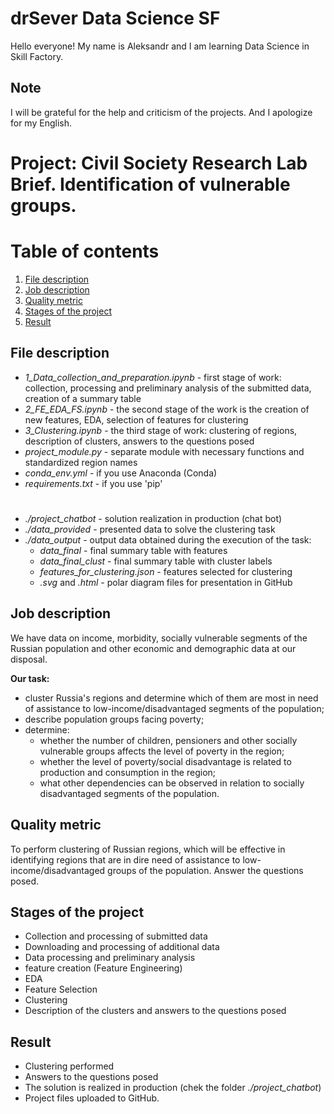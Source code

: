 # drSever Data Science SF
Hello everyone! My name is Aleksandr and I am learning Data Science in Skill Factory.
## Note
I will be grateful for the help and criticism of the projects. And I apologize for my English.

# Project: Civil Society Research Lab Brief. Identification of vulnerable groups. 
# Table of contents
1. [File description](https://github.com/drSever/drSever_data_science/tree/main/Portfolio/Project_5#File-description)
2. [Job description](https://github.com/drSever/drSever_data_science/tree/main/Portfolio/Project_5#Job-description)
3. [Quality metric](https://github.com/drSever/drSever_data_science/tree/main/Portfolio/Project_5#Quality-metric)
4. [Stages of the project](https://github.com/drSever/drSever_data_science/tree/main/Portfolio/Project_5#Stages-of-the-project)
5. [Result](https://github.com/drSever/drSever_data_science/tree/main/Portfolio/Project_5#Result)

## File description

- *1_Data_collection_and_preparation.ipynb* - first stage of work: collection, processing and preliminary analysis of the submitted data, creation of a summary table
- *2_FE_EDA_FS.ipynb* - the second stage of the work is the creation of new features, EDA, selection of features for clustering
- *3_Clustering.ipynb* - the third stage of work: clustering of regions, description of clusters, answers to the questions posed
- *project_module.py* - separate module with necessary functions and standardized region names
- *conda_env.yml* - if you use Anaconda (Conda)
- *requirements.txt* - if you use 'pip'
#
- *./project_chatbot* - solution realization in production (chat bot)       
- *./data_provided* - presented data to solve the clustering task      
- *./data_output* - output data obtained during the execution of the task:       
     - *data_final* - final summary table with features       
     - *data_final_clust* - final summary table with cluster labels       
     - *features_for_clustering.json* - features selected for clustering        
     - *.svg* and *.html* - polar diagram files for presentation in GitHub     

## Job description

We have data on income, morbidity, socially vulnerable segments of the Russian population and other economic and demographic data at our disposal.

**Our task:**
- cluster Russia's regions and determine which of them are most in need of assistance to low-income/disadvantaged segments of the population;
- describe population groups facing poverty;
- determine:
    - whether the number of children, pensioners and other socially vulnerable groups affects the level of poverty in the region;
    - whether the level of poverty/social disadvantage is related to production and consumption in the region;
    - what other dependencies can be observed in relation to socially disadvantaged segments of the population.

## Quality metric

To perform clustering of Russian regions, which will be effective in identifying regions that are in dire need of assistance to low-income/disadvantaged groups of the population. Answer the questions posed.

## Stages of the project

- Collection and processing of submitted data
- Downloading and processing of additional data
- Data processing and preliminary analysis
- feature creation (Feature Engineering)
- EDA
- Feature Selection
- Clustering
- Description of the clusters and answers to the questions posed

## Result

- Clustering performed
- Answers to the questions posed
- The solution is realized in production (chek the folder *./project_chatbot*)
- Project files uploaded to GitHub. 


